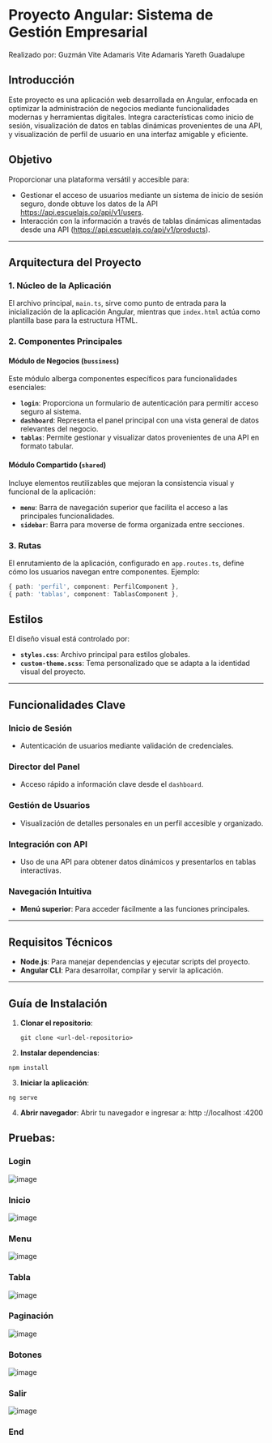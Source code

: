 # Proyecto Angular: **Sistema de Gestión Empresarial**
Realizado por: Guzmán Vite Adamaris Vite Adamaris Yareth Guadalupe
## Introducción
Este proyecto es una aplicación web desarrollada en Angular, enfocada en optimizar la administración de negocios mediante funcionalidades modernas y herramientas digitales. Integra características como inicio de sesión, visualización de datos en tablas dinámicas provenientes de una API, y visualización de perfil de usuario en una interfaz amigable y eficiente.

## Objetivo
Proporcionar una plataforma versátil y accesible para:
- Gestionar el acceso de usuarios mediante un sistema de inicio de sesión seguro, donde obtuve los datos de la API https://api.escuelajs.co/api/v1/users.
- Interacción con la información a través de tablas dinámicas alimentadas desde una API (https://api.escuelajs.co/api/v1/products).

---

## Arquitectura del Proyecto

### 1. **Núcleo de la Aplicación**
El archivo principal, `main.ts`, sirve como punto de entrada para la inicialización de la aplicación Angular, mientras que `index.html` actúa como plantilla base para la estructura HTML.

### 2. **Componentes Principales**

#### Módulo de Negocios (`bussiness`)
Este módulo alberga componentes específicos para funcionalidades esenciales:
- **`login`**: Proporciona un formulario de autenticación para permitir acceso seguro al sistema.
- **`dashboard`**: Representa el panel principal con una vista general de datos relevantes del negocio.
- **`tablas`**: Permite gestionar y visualizar datos provenientes de una API en formato tabular.

#### Módulo Compartido (`shared`)
Incluye elementos reutilizables que mejoran la consistencia visual y funcional de la aplicación:
- **`menu`**: Barra de navegación superior que facilita el acceso a las principales funcionalidades.
- **`sidebar`**: Barra para moverse de forma organizada entre secciones.

### 3. **Rutas**
El enrutamiento de la aplicación, configurado en `app.routes.ts`, define cómo los usuarios navegan entre componentes. Ejemplo:
```typescript
{ path: 'perfil', component: PerfilComponent },
{ path: 'tablas', component: TablasComponent },
```

## Estilos
El diseño visual está controlado por:
- **`styles.css`**: Archivo principal para estilos globales.
- **`custom-theme.scss`**: Tema personalizado que se adapta a la identidad visual del proyecto.

---

## Funcionalidades Clave

### Inicio de Sesión
- Autenticación de usuarios mediante validación de credenciales.

### Director del Panel
- Acceso rápido a información clave desde el `dashboard`.

### Gestión de Usuarios
- Visualización de detalles personales en un perfil accesible y organizado.

### Integración con API
- Uso de una API para obtener datos dinámicos y presentarlos en tablas interactivas.

### Navegación Intuitiva
- **Menú superior**: Para acceder fácilmente a las funciones principales.

---

## Requisitos Técnicos
- **Node.js**: Para manejar dependencias y ejecutar scripts del proyecto.
- **Angular CLI**: Para desarrollar, compilar y servir la aplicación.

---

## Guía de Instalación

1. **Clonar el repositorio**:
   ```
   git clone <url-del-repositorio>
   ```
1. **Instalar dependencias**:
```
npm install
```
3. **Iniciar la aplicación**:
```
ng serve
```
4. **Abrir navegador**:
Abrir tu navegador e ingresar a: http ://localhost :4200

## **Pruebas**:
### Login
![image](https://github.com/user-attachments/assets/24c365b6-f645-488b-b89f-30a7c1f85ab4)

### Inicio
![image](https://github.com/user-attachments/assets/9bf39912-47ac-4484-a39d-329fd82036e2)

### Menu
![image](https://github.com/user-attachments/assets/ac28f6fe-9b78-4d2f-acf4-af384ae33578)

### Tabla
![image](https://github.com/user-attachments/assets/df1fef78-6e52-447c-8ba4-c5063ce388a1)

### Paginación
![image](https://github.com/user-attachments/assets/8b605660-fd5d-4522-afef-25cb35726a00)

### Botones
![image](https://github.com/user-attachments/assets/9ecd30a6-eaeb-4174-afd4-0b11aca5bd69)

### Salir
![image](https://github.com/user-attachments/assets/98515341-45ee-4c92-8b59-1b62e6ea9fe6)


### End
